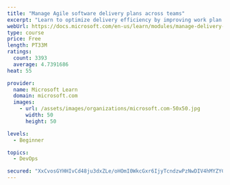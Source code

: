 ```yaml
---
title: "Manage Agile software delivery plans across teams"
excerpt: "Learn to optimize delivery efficiency by improving work plan visibility across teams."
webUrl: https://docs.microsoft.com/en-us/learn/modules/manage-delivery-plans/
type: course
price: Free
length: PT33M
ratings:
  count: 3393
  average: 4.7391686
heat: 55

provider:
  name: Microsoft Learn
  domain: microsoft.com
  images:
    - url: /assets/images/organizations/microsoft.com-50x50.jpg
      width: 50
      height: 50

levels:
  - Beginner

topics:
  - DevOps

secured: "XxCvosGYHHIvCd48ju3dxZLe/oHOmI0WkcGxr6IjyTcndzwPzNwDIV4hMYZYCM2gfzfWLq+RUu1/61SckGKIYAMUmFwRhnwndCxG5O76eZyIwJeDQTJe3bFzdbAz9Y0CHQevk9wpRfw1D/B6LlP2pHwyvK5CQi3nXAH4S/n/OpToIgBN4DfBhhJGHaEOyJI1Z5pc9iuZ17+xhaNoSV/18LXCiOXTkaXfCg9C1FUIskIypGBCVxKU60lQRQjIJyUrt3WU1yXRsLN2jJW9zAJPLhpYXXIficTqRUkpAmQcZ2grQTEdwqFJNS0jDmjGombLac1eGmJbuMjYH2iieTqp2KjxJezDaoIiE6hmnQjYMQY5ThhgLiS0Tf2JIT4R43JACLvrNZlx5K8xxrYh5nxJ2NL77JWI1Lwiu2NMnzK7LU8=;hHoQw5xtrEEiZQ8onx0Ryg=="
---
```


